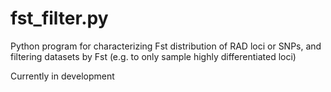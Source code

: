 # fst_filter.py
Python program for characterizing Fst distribution of RAD loci or SNPs, and filtering datasets by Fst (e.g. to only sample highly differentiated loci)

Currently in development
